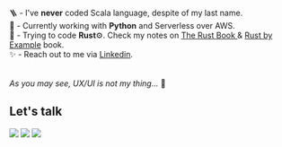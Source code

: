 
<tr>
  <td valign="center">
    🪜 - I've <b>never</b> coded Scala language, despite of my last name.<br>
    🎯 - Currently working with <b>Python</b> and Serverless over AWS.<br>
    🌱 - Trying to code <b>Rust</b>⚙️. Check my notes on <a href="https://github.com/jlopezscala/rust-book"> The Rust Book </a> & <a href="https://github.com/jlopezscala/rust-by-example"> Rust by Example</a> book.<br>
    ✨ - Reach out to me via <a href="https://www.linkedin.com/in/jlopezscala/"> Linkedin</a>.<br>
  <br> 
  <br>
    <i>As you may see, UX/UI is not my thing...</i> 🥲
</tr>


## Let's talk
<p align="left">  
<a href="https://twitter.com/tughlaif" target="blank"><img src="https://img.icons8.com/color/35/000000/twitter--v2.png"/></a>
<a href="https://linkedin.com/in/jlopezscala" target="blank"><img src="https://img.icons8.com/color/35/000000/linkedin.png"/></a>
<a href="https://www.instagram.com/jlopezscala" target="blank"><img src="https://img.icons8.com/fluency/35/000000/instagram-new.png"/></a>
</p>
    

